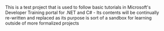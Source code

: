 This is a test project that is used to follow basic tutorials in Microsoft's Developer Training portal for .NET and C# - Its contents will be continually re-written and replaced as its purpose is sort of a sandbox for learning outside of more formalized projects
